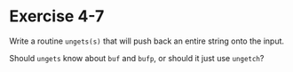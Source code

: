 # Exercise 4-7

Write a routine `ungets(s)` that will push back an entire string onto the input.

Should `ungets` know about `buf` and `bufp`, or should it just use `ungetch`?
